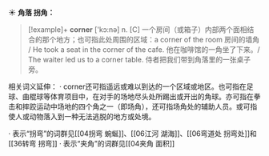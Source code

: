 ☀ <span class="category">**角落 拐角：**</span>
>[!example]+ <span class="vocabulary">**corner**</span> ['kɔ:nə] 
> <span class="definition">n. [C] 一个房间（或箱子）内部两个面相结合的那个地方；也可指此处周围的区域：</span>a corner of the room 房间的墙角 / He took a seat in the corner of the cafe. 他在咖啡馆的一角坐了下来。/ The waiter led us to a corner table. 侍者把我们带到角落里的一张桌子旁。

相关词义延伸：
· corner还可指遥远或难以到达的一个区域或地区。也可指在足球、曲棍球等体育项目中，在对手的场地尽头处所踢出或开出的角球。亦可指在拳击和摔跤运动中场地的四个角之一（即场角），还可指场角处的辅助人员。或可指使人或动物落入到一种无法逃脱的地方或处境。

· 表示“拐弯”的词群见[[04拐弯 蜿蜒]]、[[06江河 湖海]]、[[06弯道处 拐弯处]]和[[36转弯 拐弯]]
· 表示“夹角”的词群见[[04夹角 面积]]
